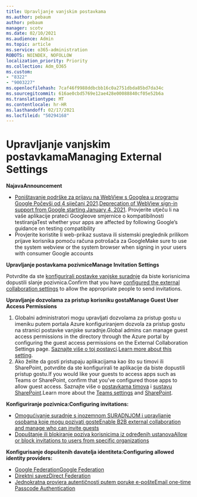 ```yaml
---
title: Upravljanje vanjskim postavkama
ms.author: pebaum
author: pebaum
manager: scotv
ms.date: 02/10/2021
ms.audience: Admin
ms.topic: article
ms.service: o365-administration
ROBOTS: NOINDEX, NOFOLLOW
localization_priority: Priority
ms.collection: Adm_O365
ms.custom:
- "8322"
- "9003227"
ms.openlocfilehash: 7caf46f9988ddbcbb16c0a2751dbda85bd7da34c
ms.sourcegitcommit: 616ae0cbd5769e12ae428e00088840cf05e52b6a
ms.translationtype: MT
ms.contentlocale: hr-HR
ms.lasthandoff: 02/17/2021
ms.locfileid: "50294168"
---
```

# <a name="managing-external-settings"></a><span data-ttu-id="130d1-102">Upravljanje vanjskim postavkama</span><span class="sxs-lookup"><span data-stu-id="130d1-102">Managing External Settings</span></span>

<span data-ttu-id="130d1-103">**Najava**</span><span class="sxs-lookup"><span data-stu-id="130d1-103">**Announcement**</span></span>

- <span data-ttu-id="130d1-104">[Poništavanje podrške za prijavu na WebView s Googlea u programu Google Počevši od 4 siječanj 2021](https://docs.microsoft.com/azure/active-directory/external-identities/google-federation?WT.mc_id=Portal-Microsoft_Azure_Support#deprecation-of-webview-sign-in-support).</span><span class="sxs-lookup"><span data-stu-id="130d1-104">[Deprecation of WebView sign-in support from Google starting January 4, 2021](https://docs.microsoft.com/azure/active-directory/external-identities/google-federation?WT.mc_id=Portal-Microsoft_Azure_Support#deprecation-of-webview-sign-in-support).</span></span> <span data-ttu-id="130d1-105">Provjerite utječu li na vaše aplikacije prateći Googleove smjernice o kompatibilnosti testiranja</span><span class="sxs-lookup"><span data-stu-id="130d1-105">Test whether your apps are affected by following Google’s guidance on testing compatibility</span></span>
- <span data-ttu-id="130d1-106">Provjerite koristite li web-prikaz sustava ili sistemski preglednik prilikom prijave korisnika pomoću računa potrošača za Google</span><span class="sxs-lookup"><span data-stu-id="130d1-106">Make sure to use the system webview or the system browser when signing in your users with consumer Google accounts</span></span>

<span data-ttu-id="130d1-107">**Upravljanje postavkama pozivnice**</span><span class="sxs-lookup"><span data-stu-id="130d1-107">**Manage Invitation Settings**</span></span>

<span data-ttu-id="130d1-108">Potvrdite da ste [konfigurirali postavke vanjske suradnje](https://docs.microsoft.com/azure/active-directory/external-identities/delegate-invitations?WT.mc_id=Portal-Microsoft_Azure_Support) da biste korisnicima dopustili slanje pozivnica.</span><span class="sxs-lookup"><span data-stu-id="130d1-108">Confirm that you have [configured the external collaboration settings](https://docs.microsoft.com/azure/active-directory/external-identities/delegate-invitations?WT.mc_id=Portal-Microsoft_Azure_Support) to allow the appropriate people to send invitations.</span></span>

<span data-ttu-id="130d1-109">**Upravljanje dozvolama za pristup korisniku gosta**</span><span class="sxs-lookup"><span data-stu-id="130d1-109">**Manage Guest User Access Permissions**</span></span>

1. <span data-ttu-id="130d1-110">Globalni administratori mogu upravljati dozvolama za pristup gostu u imeniku putem portala Azure konfiguriranjem dozvola za pristup gostu na stranici postavke vanjske suradnje.</span><span class="sxs-lookup"><span data-stu-id="130d1-110">Global admins can manage guest access permissions in the directory through the Azure portal by configuring the guest access permissions on the External Collaboration Settings page.</span></span> <span data-ttu-id="130d1-111">[Saznajte više o toj postavci](https://docs.microsoft.com/azure/active-directory/fundamentals/users-default-permissions?WT.mc_id=Portal-Microsoft_Azure_Support).</span><span class="sxs-lookup"><span data-stu-id="130d1-111">[Learn more about this setting](https://docs.microsoft.com/azure/active-directory/fundamentals/users-default-permissions?WT.mc_id=Portal-Microsoft_Azure_Support).</span></span>
2. <span data-ttu-id="130d1-112">Ako želite da gosti pristupaju aplikacijama kao što su timovi ili SharePoint, potvrdite da ste konfigurirali te aplikacije da biste dopustili pristup gostu.</span><span class="sxs-lookup"><span data-stu-id="130d1-112">If you would like your guests to access apps such as Teams or SharePoint, confirm that you've configured those apps to allow guest access.</span></span> <span data-ttu-id="130d1-113">Saznajte više o [postavkama timova](https://docs.microsoft.com/microsoftteams/guest-access?WT.mc_id=Portal-Microsoft_Azure_Support) i [sustavu SharePoint](https://docs.microsoft.com/sharepoint/external-sharing-overview?WT.mc_id=Portal-Microsoft_Azure_Support).</span><span class="sxs-lookup"><span data-stu-id="130d1-113">Learn more about the [Teams settings](https://docs.microsoft.com/microsoftteams/guest-access?WT.mc_id=Portal-Microsoft_Azure_Support) and [SharePoint](https://docs.microsoft.com/sharepoint/external-sharing-overview?WT.mc_id=Portal-Microsoft_Azure_Support).</span></span>

<span data-ttu-id="130d1-114">**Konfiguriranje pozivnica:**</span><span class="sxs-lookup"><span data-stu-id="130d1-114">**Configuring invitations:**</span></span>

- [<span data-ttu-id="130d1-115">Omogućivanje suradnje s inozemnom SURADNJOM i upravljanje osobama koje mogu pozivati goste</span><span class="sxs-lookup"><span data-stu-id="130d1-115">Enable B2B external collaboration and manage who can invite guests</span></span>](https://docs.microsoft.com/azure/active-directory/b2b/delegate-invitations?WT.mc_id=Portal-Microsoft_Azure_Support)
- [<span data-ttu-id="130d1-116">Dopuštanje ili blokiranje poziva korisnicima iz određenih ustanova</span><span class="sxs-lookup"><span data-stu-id="130d1-116">Allow or block invitations to users from specific organizations</span></span>](https://docs.microsoft.com/azure/active-directory/b2b/allow-deny-list?WT.mc_id=Portal-Microsoft_Azure_Support)

<span data-ttu-id="130d1-117">**Konfigurisanje dopuštenih davatelja identiteta:**</span><span class="sxs-lookup"><span data-stu-id="130d1-117">**Configuring allowed identity providers:**</span></span>

- [<span data-ttu-id="130d1-118">Google Federation</span><span class="sxs-lookup"><span data-stu-id="130d1-118">Google Federation</span></span>](https://docs.microsoft.com/azure/active-directory/b2b/google-federation?WT.mc_id=Portal-Microsoft_Azure_Support)
- [<span data-ttu-id="130d1-119">Direktni savez</span><span class="sxs-lookup"><span data-stu-id="130d1-119">Direct Federation</span></span>](https://docs.microsoft.com/azure/active-directory/b2b/direct-federation?WT.mc_id=Portal-Microsoft_Azure_Support)
- [<span data-ttu-id="130d1-120">Jednokratna provjera autentičnosti putem poruke e-pošte</span><span class="sxs-lookup"><span data-stu-id="130d1-120">Email one-time Passcode Authentication</span></span>](https://docs.microsoft.com/azure/active-directory/b2b/one-time-passcode?WT.mc_id=Portal-Microsoft_Azure_Support)
